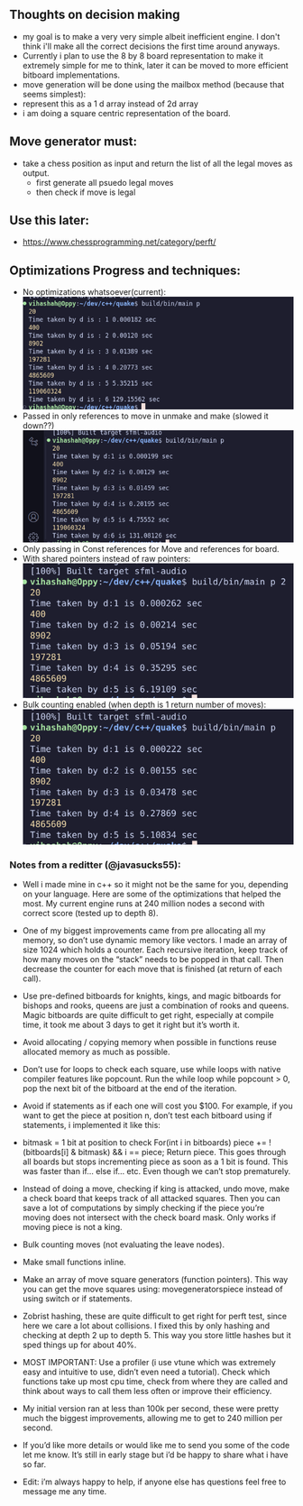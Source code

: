 ## Thoughts on decision making
- my goal is to make a very very simple albeit inefficient engine. I don't think i'll make all the correct decisions the first time around anyways. 
- Currently i plan to use the 8 by 8 board representation to make it extremely simple for me to think, later it can be moved to more efficient bitboard implementations. 
- move generation will be done using the mailbox method (because that seems simplest):  
- represent this as a 1 d array instead of 2d array 
- i am doing a square centric representation of the board. 
## Move generator must:
- take a chess position as input and return the list of all the legal moves as output. 
  - first generate all psuedo legal moves
  - then check if move is legal

## Use this later: 
- https://www.chessprogramming.net/category/perft/


## Optimizations Progress and techniques:
- No optimizations whatsoever(current): 
  ![alt text](images/image.png)
- Passed in only references to move in unmake and make (slowed it down??)
![alt text](images/image-1.png)
- Only passing in Const references for Move and references for board. 
- With shared pointers instead of raw pointers: 
![alt text](image.png)
- Bulk counting enabled (when depth is 1 return number of moves): 
![alt text](image-1.png)
### Notes from a reditter (@javasucks55):
- Well i made mine in c++ so it might not be the same for you, depending on your language. Here are some of the optimizations that helped the most. My current engine runs at 240 million nodes a second with correct score (tested up to depth 8).

- One of my biggest improvements came from pre allocating all my memory, so don’t use dynamic memory like vectors. I made an array of size 1024 which holds a counter. Each recursive iteration, keep track of how many moves on the “stack” needs to be popped in that call. Then decrease the counter for each move that is finished (at return of each call).

- Use pre-defined bitboards for knights, kings, and magic bitboards for bishops and rooks, queens are just a combination of rooks and queens. Magic bitboards are quite difficult to get right, especially at compile time, it took me about 3 days to get it right but it’s worth it.

- Avoid allocating / copying memory when possible in functions reuse allocated memory as much as possible.

- Don’t use for loops to check each square, use while loops with native compiler features like popcount. Run the while loop while popcount > 0, pop the next bit of the bitboard at the end of the iteration.

- Avoid if statements as if each one will cost you $100. For example, if you want to get the piece at position n, don’t test each bitboard using if statements, i implemented it like this:

- bitmask = 1 bit at position to check For(int i in bitboards) piece += !(bitboards[i] & bitmask) && i == piece; Return piece. This goes through all boards but stops incrementing piece as soon as a 1 bit is found. This was faster than if… else if… etc. Even though we can’t stop prematurely.

- Instead of doing a move, checking if king is attacked, undo move, make a check board that keeps track of all attacked squares. Then you can save a lot of computations by simply checking if the piece you’re moving does not intersect with the check board mask. Only works if moving piece is not a king.

- Bulk counting moves (not evaluating the leave nodes).

- Make small functions inline.

- Make an array of move square generators (function pointers). This way you can get the move squares using: movegeneratorspiece instead of using switch or if statements.

- Zobrist hashing, these are quite difficult to get right for perft test, since here we care a lot about collisions. I fixed this by only hashing and checking at depth 2 up to depth 5. This way you store little hashes but it sped things up for about 40%.

- MOST IMPORTANT: Use a profiler (i use vtune which was extremely easy and intuitive to use, didn’t even need a tutorial). Check which functions take up most cpu time, check from where they are called and think about ways to call them less often or improve their efficiency.

- My initial version ran at less than 100k per second, these were pretty much the biggest improvements, allowing me to get to 240 million per second.

- If you’d like more details or would like me to send you some of the code let me know. It’s still in early stage but i’d be happy to share what i have so far.

- Edit: i’m always happy to help, if anyone else has questions feel free to message me any time.

